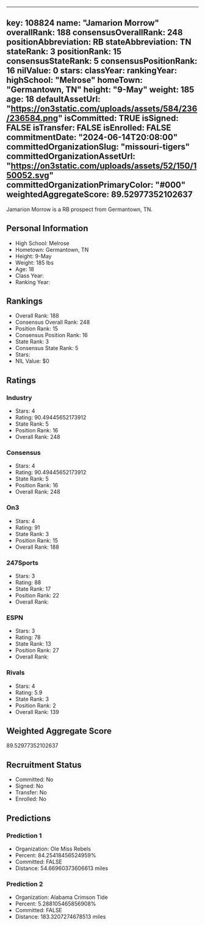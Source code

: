 ---
  key: 108824
  name: "Jamarion Morrow"
  overallRank: 188
  consensusOverallRank: 248
  positionAbbreviation: RB
  stateAbbreviation: TN
  stateRank: 3
  positionRank: 15
  consensusStateRank: 5
  consensusPositionRank: 16
  nilValue: 0
  stars: 
  classYear: 
  rankingYear: 
  highSchool: "Melrose"
  homeTown: "Germantown, TN"
  height: "9-May"
  weight: 185
  age: 18
  defaultAssetUrl: "https://on3static.com/uploads/assets/584/236/236584.png"
  isCommitted: TRUE
  isSigned: FALSE
  isTransfer: FALSE
  isEnrolled: FALSE
  commitmentDate: "2024-06-14T20:08:00"
  committedOrganizationSlug: "missouri-tigers"
  committedOrganizationAssetUrl: "https://on3static.com/uploads/assets/52/150/150052.svg"
  committedOrganizationPrimaryColor: "#000"
  weightedAggregateScore: 89.52977352102637
  ---
  
  Jamarion Morrow is a RB prospect from Germantown, TN.
  
  ## Personal Information
  - High School: Melrose
  - Hometown: Germantown, TN
  - Height: 9-May
  - Weight: 185 lbs
  - Age: 18
  - Class Year: 
  - Ranking Year: 
  
  ## Rankings
  - Overall Rank: 188
  - Consensus Overall Rank: 248
  - Position Rank: 15
  - Consensus Position Rank: 16
  - State Rank: 3
  - Consensus State Rank: 5
  - Stars: 
  - NIL Value: $0
  
  ## Ratings
  
  ### Industry
  - Stars: 4
  - Rating: 90.49445652173912
  - State Rank: 5
  - Position Rank: 16
  - Overall Rank: 248
  
  ### Consensus
  - Stars: 4
  - Rating: 90.49445652173912
  - State Rank: 5
  - Position Rank: 16
  - Overall Rank: 248
  
  ### On3
  - Stars: 4
  - Rating: 91
  - State Rank: 3
  - Position Rank: 15
  - Overall Rank: 188
  
  ### 247Sports
  - Stars: 3
  - Rating: 88
  - State Rank: 17
  - Position Rank: 22
  - Overall Rank: 
  
  ### ESPN
  - Stars: 3
  - Rating: 78
  - State Rank: 13
  - Position Rank: 27
  - Overall Rank: 
  
  ### Rivals
  - Stars: 4
  - Rating: 5.9
  - State Rank: 3
  - Position Rank: 2
  - Overall Rank: 139
  
  ## Weighted Aggregate Score
  89.52977352102637
  
  ## Recruitment Status
  - Committed: No
  - Signed: No
  - Transfer: No
  - Enrolled: No
  
  
  
  ## Predictions
  
  ### Prediction 1
  - Organization: Ole Miss Rebels
  - Percent: 84.25418456524959%
  - Committed: FALSE
  - Distance: 54.66960373606613 miles
  
  ### Prediction 2
  - Organization: Alabama Crimson Tide
  - Percent: 5.288105465856908%
  - Committed: FALSE
  - Distance: 183.3207274678513 miles
  